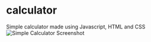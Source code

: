 # calculator
Simple calculator made using Javascript, HTML and CSS
![Simple Calculator Screenshot](/calc_ss.jpg)
